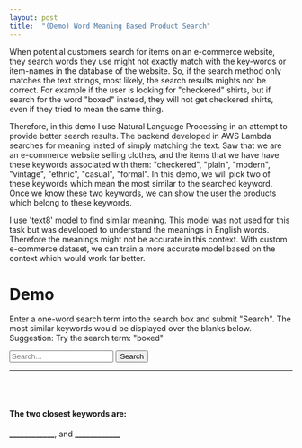```yaml
---
layout: post
title:  "(Demo) Word Meaning Based Product Search"
---
```

<script src="https://code.jquery.com/jquery-3.5.0.js"></script>
<p>When potential customers search for items on an e-commerce website, they search words they use might not exactly match with the key-words or item-names in the database of the website. So, if the search method only matches the text strings, most likely, the search results mights not be correct. For example if the user is looking for "checkered" shirts, but if search for the word "boxed" instead, they will not get checkered shirts, even if they tried to mean the same thing.</p>

<p>Therefore, in this demo I use Natural Language Processing in an attempt to provide better search results. The backend developed in AWS Lambda searches for meaning insted of simply matching the text. Saw that we are an e-commerce website selling clothes, and the items that we have have these keywords associated with them: "checkered", "plain", "modern", "vintage", "ethnic", "casual", "formal". In this demo, we will pick two of these keywords which mean the most similar to the searched keyword. Once we know these two keywords, we can show the user the products which belong to these keywords.</p>


<p>I use 'text8' model to find similar meaning. This model was not used for this task but was developed to understand the meanings in English words. Therefore the meanings might not be accurate in this context. With custom e-commerce dataset, we can train a more accurate model based on the context which would work far better.</p>

# Demo
Enter a one-word search term into the search box and submit "Search". The most similar keywords would be displayed over the blanks below. Suggestion: Try the search term: "boxed"

<form action="https://nandita.ddns.net:5000/service" id="searchForm">
  <input type="text" name="s" placeholder="Search...">
  <input type="submit" value="Search">
</form>
<!-- the result of the search will be rendered inside this div -->

<hr><br><br>
<h4>The two closest keywords are:</h4>
<strong><span id="result1">____________</span></strong>, and <strong><span id="result2">____________</span></strong>
 
<script>
// Attach a submit handler to the form
$( "#searchForm" ).submit(function( event ) {
 
  // Stop form from submitting normally
  event.preventDefault();
  
  var $form = $( this ),
    term = $form.find( "input[name='s']" ).val(),
    url = $form.attr( "action" );
  
  $.ajax({
          type: "POST",
          url: url,
          data: JSON.stringify({search:term}),
          contentType: "text/json; charset=utf-8",
          dataType: "text",
          success: function (msg) {
          var jsonUpdatedData = JSON.parse(msg);
          if(jsonUpdatedData.done=="True"){
              $("#result1").text(jsonUpdatedData.data[0]);
              $("#result2").text(jsonUpdatedData.data[1]);
          }
          else{alert("The input data format is incorrect.");}
          }
      });
});
</script>
